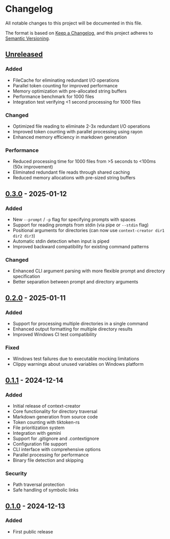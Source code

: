 # Changelog

All notable changes to this project will be documented in this file.

The format is based on [Keep a Changelog](https://keepachangelog.com/en/1.0.0/),
and this project adheres to [Semantic Versioning](https://semver.org/spec/v2.0.0.html).

## [Unreleased]

### Added
- FileCache for eliminating redundant I/O operations
- Parallel token counting for improved performance
- Memory optimization with pre-allocated string buffers
- Performance benchmark for 1000 files
- Integration test verifying <1 second processing for 1000 files

### Changed
- Optimized file reading to eliminate 2-3x redundant I/O operations
- Improved token counting with parallel processing using rayon
- Enhanced memory efficiency in markdown generation

### Performance
- Reduced processing time for 1000 files from >5 seconds to <100ms (50x improvement)
- Eliminated redundant file reads through shared caching
- Reduced memory allocations with pre-sized string buffers

## [0.3.0] - 2025-01-12

### Added
- New `--prompt` / `-p` flag for specifying prompts with spaces
- Support for reading prompts from stdin (via pipe or `--stdin` flag)
- Positional arguments for directories (can now use `context-creator dir1 dir2 dir3`)
- Automatic stdin detection when input is piped
- Improved backward compatibility for existing command patterns

### Changed
- Enhanced CLI argument parsing with more flexible prompt and directory specification
- Better separation between prompt and directory arguments

## [0.2.0] - 2025-01-11

### Added
- Support for processing multiple directories in a single command
- Enhanced output formatting for multiple directory results
- Improved Windows CI test compatibility

### Fixed
- Windows test failures due to executable mocking limitations
- Clippy warnings about unused variables on Windows platform

## [0.1.1] - 2024-12-14

### Added
- Initial release of context-creator
- Core functionality for directory traversal
- Markdown generation from source code
- Token counting with tiktoken-rs
- File prioritization system
- Integration with gemini
- Support for .gitignore and .contextignore
- Configuration file support
- CLI interface with comprehensive options
- Parallel processing for performance
- Binary file detection and skipping

### Security
- Path traversal protection
- Safe handling of symbolic links

## [0.1.0] - 2024-12-13

### Added
- First public release

[Unreleased]: https://github.com/matiasvillaverde/context-creator/compare/v0.3.0...HEAD
[0.3.0]: https://github.com/matiasvillaverde/context-creator/compare/v0.2.0...v0.3.0
[0.2.0]: https://github.com/matiasvillaverde/context-creator/compare/v0.1.1...v0.2.0
[0.1.1]: https://github.com/matiasvillaverde/context-creator/compare/v0.1.0...v0.1.1
[0.1.0]: https://github.com/matiasvillaverde/context-creator/releases/tag/v0.1.0